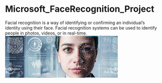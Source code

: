 # Microsoft_FaceRecognition_Project
 Facial recognition is a way of identifying or confirming an individual’s identity using their face. Facial recognition systems can be used to identify people in photos, videos, or in real-time.
![](download.jpg)

